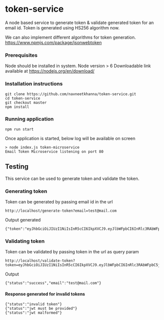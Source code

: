 # token-service

A node based service to generate token & validate generated token for an email id. Token is generated using HS256 algorithm now.  

We can also implement different algorithms for token generation. https://www.npmjs.com/package/jsonwebtoken

### Prerequisites
Node should be installed in system. Node version > 6
Downloadable link available at https://nodejs.org/en/download/

### Installation instructions
    git clone https://github.com/navneetkhanna/token-service.git
    cd token-service
    git checkout master
    npm install

### Running application
    npm run start

Once application is started, below log will be available on screen
```
> node index.js token-microservice
Email Token Microservice listening on port 80
```

## Testing

This service can be used to generate token and validate the token.

### Generating token
Token can be generated by passing email id in the url
```
http://localhost/generate-token?email=test@mail.com
```
Output generated
```
{"token":"eyJhbGciOiJIUzI1NiIsInR5cCI6IkpXVCJ9.eyJlbWFpbCI6InRlc3RAbWFpbC5jb20iLCJpYXQiOjE1NjUxNTIyODV9.POhJVWgMct8qEtABqkkrL0Ib3K4siRTSpE5mSk1wk9E"}
```

### Validating token
Token can be validated by passing token in the url as query param
```
http://localhost/validate-token?token=eyJhbGciOiJIUzI1NiIsInR5cCI6IkpXVCJ9.eyJlbWFpbCI6InRlc3RAbWFpbC5jb20iLCJpYXQiOjE1NjUxNTIyODV9.POhJVWgMct8qEtABqkkrL0Ib3K4siRTSpE5mSk1wk9E
```
Output
```
{"status":"success","email":"test@mail.com"}
```

#### Response generated for invalid tokens
```
{"status":"invalid token"}
{"status":"jwt must be provided"}
{"status":"jwt malformed"}
```
